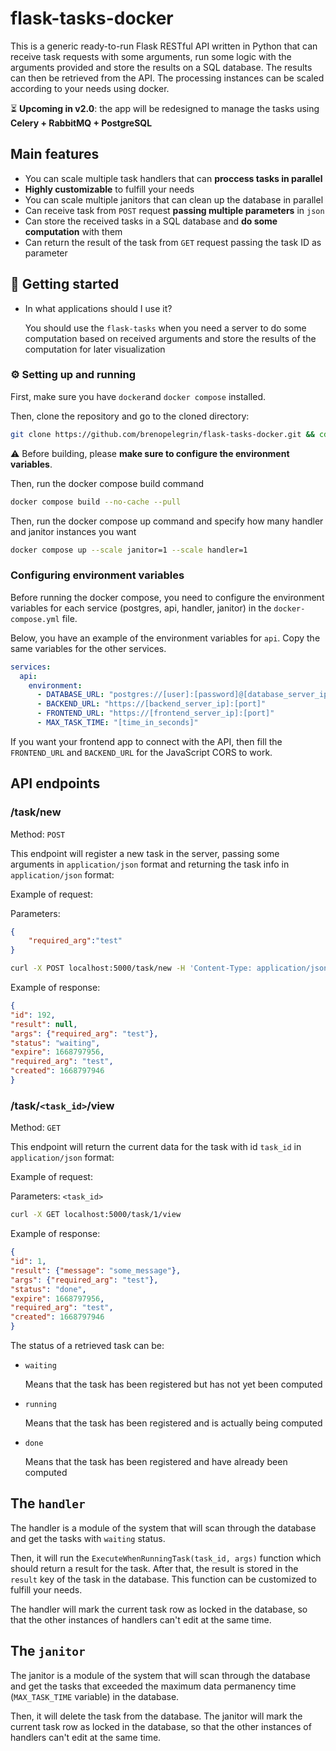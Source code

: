 # flask-tasks-docker

This is a generic ready-to-run Flask RESTful API written in Python that can receive task requests with some arguments, run some logic with the arguments provided and store the results on a SQL database. The results can then be retrieved from the API. The processing instances can be scaled according to your needs using docker.

⏳ **Upcoming in v2.0**: the app will be redesigned to manage the tasks using **Celery + RabbitMQ + PostgreSQL**

## Main features

- You can scale multiple task handlers that can **proccess tasks in parallel**
- **Highly customizable** to fulfill your needs
- You can scale multiple janitors that can clean up the database in parallel
- Can receive task from ```POST``` request **passing multiple parameters** in ```json```
- Can store the received tasks in a SQL database and **do some computation** with them
- Can return the result of the task from ```GET``` request passing the task ID as parameter


## :rocket: Getting started

- In what applications should I use it?
  
    You should use the ```flask-tasks``` when you need a server to do some computation based on received arguments and store the results of the computation for later visualization

### :gear: Setting up and running

First, make sure you have ```docker```and ```docker compose``` installed.

Then, clone the repository and go to the cloned directory:
```bash
git clone https://github.com/brenopelegrin/flask-tasks-docker.git && cd flask-tasks-docker
```

:warning: Before building, please **make sure to configure the environment variables**.

Then, run the docker compose build command
```bash
docker compose build --no-cache --pull
```

Then, run the docker compose up command and specify how many handler and janitor instances you want
```bash
docker compose up --scale janitor=1 --scale handler=1
```

### Configuring environment variables
Before running the docker compose, you need to configure the environment variables for each service (postgres, api, handler, janitor) in the ```docker-compose.yml``` file. 

Below, you have an example of the environment variables for ```api```. Copy the same variables for the other services.

```yaml
services:
  api:
    environment:
      - DATABASE_URL: "postgres://[user]:[password]@[database_server_ip]:[port]/[database_name]"
      - BACKEND_URL: "https://[backend_server_ip]:[port]"
      - FRONTEND_URL: "https://[frontend_server_ip]:[port]"
      - MAX_TASK_TIME: "[time_in_seconds]"
```
If you want your frontend app to connect with the API, then fill the ```FRONTEND_URL``` and ```BACKEND_URL``` for the JavaScript CORS to work.

## API endpoints

### /task/new

Method: ```POST```

This endpoint will register a new task in the server, passing some arguments in ```application/json``` format and returning the task info in ```application/json``` format:

Example of request:

Parameters:
```json
{
    "required_arg":"test"
}
```

```bash
curl -X POST localhost:5000/task/new -H 'Content-Type: application/json' -d '{"required_arg":"test"}'
```

Example of response:

```json
{
"id": 192,
"result": null,
"args": {"required_arg": "test"},
"status": "waiting",
"expire": 1668797956,
"required_arg": "test",
"created": 1668797946
}
```

### /task/```<task_id>```/view

Method: ```GET```

This endpoint will return the current data for the task with id ```task_id``` in ```application/json``` format:

Example of request:

Parameters: ```<task_id>```

```bash
curl -X GET localhost:5000/task/1/view
```

Example of response:

```json
{
"id": 1,
"result": {"message": "some_message"},
"args": {"required_arg": "test"},
"status": "done",
"expire": 1668797956,
"required_arg": "test",
"created": 1668797946
}
```

The status of a retrieved task can be:
- ```waiting```
  
  Means that the task has been registered but has not yet been computed
- ```running```
  
  Means that the task has been registered and is actually being computed
- ```done```
  
  Means that the task has been registered and have already been computed

## The ```handler```

The handler is a module of the system that will scan through the database and get the tasks with ```waiting``` status.

Then, it will run the ```ExecuteWhenRunningTask(task_id, args)``` function which should return a result for the task. After that, the result is stored in the ```result``` key of the task in the database. This function can be customized to fulfill your needs.

The handler will mark the current task row as locked in the database, so that the other instances of handlers can't edit at the same time.

## The ```janitor```
The janitor is a module of the system that will scan through the database and get the tasks that exceeded the maximum data permanency time (```MAX_TASK_TIME``` variable) in the database.

Then, it will delete the task from the database. The janitor will mark the current task row as locked in the database, so that the other instances of handlers can't edit at the same time. 
